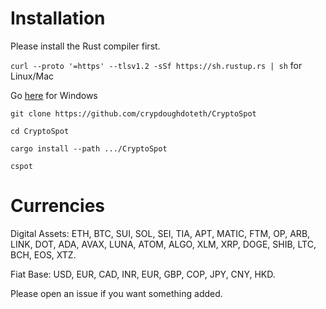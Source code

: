 # Installation 

Please install the Rust compiler first. 

`curl --proto '=https' --tlsv1.2 -sSf https://sh.rustup.rs | sh` for Linux/Mac

Go [here](https://static.rust-lang.org/rustup/dist/i686-pc-windows-gnu/rustup-init.exe) for Windows

`git clone https://github.com/crypdoughdoteth/CryptoSpot`

`cd CryptoSpot`

`cargo install --path .../CryptoSpot`

`cspot`

# Currencies 

Digital Assets: ETH, BTC, SUI, SOL, SEI, TIA, APT, MATIC, FTM, OP, ARB, LINK, DOT, ADA, AVAX, LUNA, ATOM, ALGO, XLM, XRP, DOGE, SHIB, LTC, BCH, EOS, XTZ.

Fiat Base: USD, EUR, CAD, INR, EUR, GBP, COP, JPY, CNY, HKD. 

Please open an issue if you want something added. 
